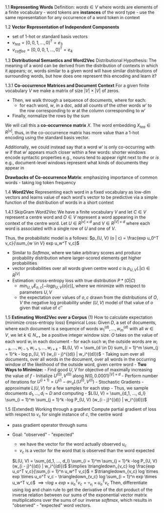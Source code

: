 
1.1 **Representing Words**
Definition: $words \in V$ where words are elements of a finite vocabulary
	- word tokens are **instances** of the word type
	- use the same representation for any occurrence of a word token in context

1.2 **Vector Representation of Independent Components**
- set of 1-hot or standard basis vectors
- $v_{tea} = [0, 0, 1, ..., 0]^T = e_3$
- $v_{coffee} = [0, 0, 0, 1, ..., 0]^T = e_4$ 

1.3 **Distributional Semantics and Word2Vec**
Distributional Hypothesis: The meaning of a word can be derived from the distribution of contexts in which it appears; or, words similar to a given word will have similar distributions of surrounding words, but how does one represent this encoding and learn it?

1.3.1 **Co-occurrence Matrices and Document Context**
For a given finite vocabulary $V$ we make a matrix of size $|V| \times |V|$ of zeros. 
- Then, we walk through a sequence of documents, where for each:
	- for each word, $w$, in a doc, add all counts of the other words $w'$ to the row corresponding to $w$ at the column corresponding to $w'$
- Finally, normalize the rows by the sum 

We will call this a **co-occurrence matrix** $X$.
The word embedding $X_{tea} \in R^{|v|}$, thus, in the co-occurrence matrix has more value than a 1-hot encoding using the standard basis vector. 

Additionally, we could instead say that a word $w'$ is only co-occurring with $w$ if that $w'$ appears much closer within a few words: shorter windows encode syntactic properties
e.g., nouns tend to appear right next to $the$ or $is$ 
e.g., document-level windows represent what kinds of documents they appear in 

**Drawbacks of Co-occurrence Matrix**: emphasizing importance of common words
	- taking log token frequency 

1.4 **Word2Vec**
Representing each word in a fixed vocabulary as low-dim vectors and learns value of each word's vector to be predictive via a simple function of the distribution of words in a short context

1.4.1 SkipGram Word2Vec
We have a finite vocabulary $V$ and let $C \in V$ represent a centre word and $O \in V$ represent a word appearing in the context of the centre word. 
Let $U \in R^{|v| \times d}$ and $V \in R^{|V| \times d}$ where each word is associated with a single row of $U$ and one of $V$.

Thus, the probabilistic model is a follows: $p_{U, V} (o | c) = \frac{exp u_0^T v_c}{\sum_{w \in V} exp u_w^T v_c}$ 
- Similar to $Softmax$, where we take arbitrary scores and produce probability distribution where larger-scored elements get higher probabilities 
- vector probabilities over all words given centre word $c$ is $p_{U, V} (. | c) \in R^{|V|}$ 
- Estimation: cross-entropy loss with true distribution $P*(O | C)$ 
	- $min_{U, V} E_{o, c} [- log p_{U, V} (o | c)]$, where we minimize with respect to parameters $U, V$ 
	- the expectation over values of $o, c$ drawn from the distributions of $O, V$ the negative log probability under $(U, V)$ model of that value of $o$ given that value of $c''$ 

1.5 **Estimating Word2Vec over a Corpus**
(1) How to calculate expectation (minimize cross-entropy loss) 
	Empirical Loss: Given $D$, a set of documents, where each document is a sequence of words $w_1^{(d)}, ..., w_m^{(d)}$ with all $w \in V$, we let $k \in N_{++}$ be a positive integer window size.
	$O$ takes on the value of each word $w_i$ in each document 
	- for each such $w_i$ the outside words are ${w_{i - k}, ..., w_{i - 1}, w_{i + 1}, ..., w_{i + k}}$ 
	- $L(U, V) = \sum_{d \in D} sum_{i = 1}^m \sum_{j = 1}^k - log p_{U, V} (w_{i - j}^{(d)} | w_i^{(d)})$ 
		- Taking sum over all documents, over all words in the document, over all words in the occurring window of the likelihood of the outside word, given centre word 
	- **Two Ways to Minimize:**
		- Find good $U, V$ for objective of maximally increasing the value of $f$ 
		- Initialize $U^{(0)}, V^{(0)}$ along $N(0, 0.0001)^{|V| \times d}$ 
		- Perform number of iterations for $U^{(i + 1)} = U^{(i)} - \alpha \triangledown_{u} L(U^{(i)}, V^{(i)})$ 
	- Stochastic Gradients
		- approximate $L(U, V)$ for a few samples for each step
			- Thus, we sample documents $d_1, ..., d_l$ ~ $D$ and computing
				- $L(U, V) = \sum_{d_1, ..., d_l} \sum_{i = 1}^m \sum_{j = 1}^k -log P_{U, V} (w_{i - j}^{(d)} | w_i^{(d)})$ 

1.5 (Extended) Working through a gradient
Compute partial gradient of loss with respect to $v_c$ for single instance of $c$, the centre word
- pass gradient operator through sums
- Goal: "observed" - "expected"
	- we have the vector for the word actually observed $u_c$ 
	- $v_c$ is a vector for the word that is observed than the word expected 

	$L(U, V) = \sum_{d_1, ..., d_l} \sum_{i = 1}^m \sum_{j = 1}^k -log P_{U, V} (w_{i - j}^{(d)} | w_i^{(d)})$ 
	$\implies \triangledown_{v_c} log \frac{exp u_o^T v_c}{\sum_{i = 1}^n u_w^T v_c}$ = $\triangledown_{v_c} log \times exp \times u_o^T v_c - \triangledown_{v_c} log \sum_{i = 1}^n exp \times u_w^T v_c$ 
	$\implies \triangledown log \times exp \times u_o^T v_c = \triangledown_{v_i} \times u_o^T v_c$
	Then, differentiate using log and chain rule to get the derivative of the dot product of the inverse relation between our sums of the exponential vector matrix multiplications over the sums of our inverse $softmax$, which results in "observed" - "expected" word vectors.
	 

